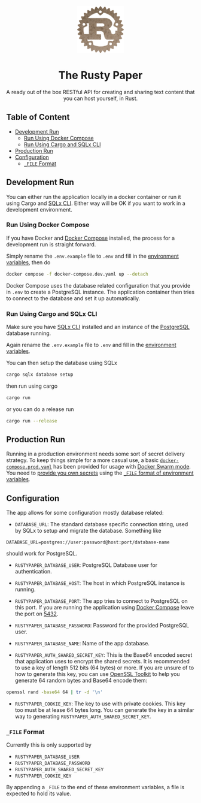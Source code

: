 <p align="center">
    <img alt="Rusty Paper" src="./docs/logo.png" width="25%">
</p>

<h1 align="center">
The Rusty Paper
</h1>

<p align="center">
    A ready out of the box RESTful API for creating and sharing text content that you can host yourself, in Rust.
</p>

## Table of Content
- [Development Run](#development-run)
    - [Run Using Docker Compose](#run-using-docker-compose)
    - [Run Using Cargo and SQLx CLI](#run-using-cargo-and-sqlx-cli)
- [Production Run](#production-run)
- [Configuration](#configuration)
    - [`_FILE` Format](#_file-format)

## Development Run
You can either run the application locally in a docker container or run it using Cargo and [SQLx CLI](https://github.com/launchbadge/sqlx/tree/main/sqlx-cli). Either way will be OK if you want to work in a development environment.

### Run Using Docker Compose
If you have Docker and [Docker Compose](https://docs.docker.com/compose/) installed, the process for a development run is straight forward.

Simply rename the `.env.example` file to `.env` and fill in the [environment variables](#configuration), then do

```bash
docker compose -f docker-compose.dev.yaml up --detach
```

Docker Compose uses the database related configuration that you provide in `.env` to create a PostgreSQL instance. The application container then tries to connect to the database and set it up automatically.

### Run Using Cargo and SQLx CLI
Make sure you have [SQLx CLI](https://github.com/launchbadge/sqlx/tree/main/sqlx-cli#install) installed and an instance of the [PostgreSQL](https://www.postgresql.org/download) database running.

Again rename the `.env.example` file to `.env` and fill in the [environment variables](#configuration).

You can then setup the database using SQLx

```bash
cargo sqlx database setup
```

then run using cargo

```bash
cargo run
```

or you can do a release run

```bash
cargo run --release
```

## Production Run
Running in a production environment needs some sort of secret delivery strategy. To keep things simple for a more casual use, a basic [`docker-compose.prod.yaml`](https://github.com/SSeanin/rustypaper/blob/main/docker-compose.prod.yaml) has been provided for usage with [Docker Swarm mode](https://docs.docker.com/engine/swarm/). You need to [provide you own secrets](https://docs.docker.com/compose/use-secrets/) using the [`_FILE` format of environment variables](#_file-format).

## Configuration
The app allows for some configuration mostly database related:

- `DATABASE_URL`: The standard database specific connection string, used by SQLx to setup and migrate the database. Something like
```dotenv
DATABASE_URL=postgres://user:password@host:port/database-name
```
should work for PostgreSQL.

- `RUSTYPAPER_DATABASE_USER`: PostgreSQL Database user for authentication.

- `RUSTYPAPER_DATABASE_HOST`: The host in which PostgreSQL instance is running.

- `RUSTYPAPER_DATABASE_PORT`: The app tries to connect to PostgreSQL on this port. If you are running the application using [Docker Compose](https://docs.docker.com/compose/) leave the port on [5432](https://github.com/docker-library/postgres/blob/ab6925051ca097d415816928a50c483ecc370c00/15/bullseye/Dockerfile#L225).

- `RUSTYPAPER_DATABASE_PASSWORD`: Password for the provided PostgreSQL user.

- `RUSTYPAPER_DATABASE_NAME`: Name of the app database.

- `RUSTYPAPER_AUTH_SHARED_SECRET_KEY`: This is the Base64 encoded secret that application uses to encrypt the shared secrets. It is recommended to use a key of length 512 bits (64 bytes) or more. If you are unsure of to how to generate this key, you can use [OpenSSL Toolkit](https://www.openssl.org/source/) to help you generate 64 random bytes and Base64 encode them:

```bash
openssl rand -base64 64 | tr -d '\n'
```

- `RUSTYPAPER_COOKIE_KEY`: The key to use with private cookies. This key too must be at lease 64 bytes long. You can generate the key in a similar way to generating `RUSTYPAPER_AUTH_SHARED_SECRET_KEY`.

### `_FILE` Format
Currently this is only supported by 
- `RUSTYPAPER_DATABASE_USER`
- `RUSTYPAPER_DATABASE_PASSWORD`
- `RUSTYPAPER_AUTH_SHARED_SECRET_KEY`
- `RUSTYPAPER_COOKIE_KEY` 

By appending a `_FILE` to the end of these environment variables, a file is expected to hold its value.